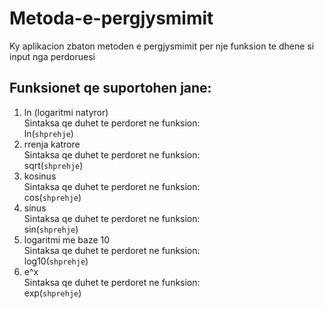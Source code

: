 # Metoda-e-pergjysmimit
Ky aplikacion zbaton metoden e pergjysmimit per nje funksion te dhene si input nga perdoruesi

## Funksionet qe suportohen jane:
  1. ln (logaritmi natyror) <br>
      Sintaksa qe duhet te perdoret ne funksion: <br>
        ln(`shprehje`)
  2. rrenja katrore <br>
      Sintaksa qe duhet te perdoret ne funksion: <br>
        sqrt(`shprehje`)
  3. kosinus <br>
      Sintaksa qe duhet te perdoret ne funksion: <br>
        cos(`shprehje`)
  4. sinus <br>
      Sintaksa qe duhet te perdoret ne funksion: <br>
        sin(`shprehje`)
  5. logaritmi me baze 10 <br>
      Sintaksa qe duhet te perdoret ne funksion: <br>
        log10(`shprehje`)
  6. e^x <br>
      Sintaksa qe duhet te perdoret ne funksion: <br>
        exp(`shprehje`)
